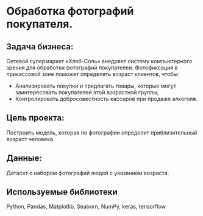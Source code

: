 # Обработка фотографий покупателя.
## Задача бизнеса:

Сетевой супермаркет «Хлеб-Соль» внедряет систему компьютерного зрения для обработки фотографий покупателей. Фотофиксация в прикассовой зоне поможет определять возраст клиентов, чтобы:
* Анализировать покупки и предлагать товары, которые могут заинтересовать покупателей этой возрастной группы;
* Контролировать добросовестность кассиров при продаже алкоголя.

## Цель проекта:

Построить модель, которая по фотографии определит приблизительный возраст человека.

## Данные:
Датасет с набором фотографий людей с указанием возраста.

## Используемые библиотеки
Python, Pandas, Matplotlib, Seaborn, NumPy, keras, tensorflow